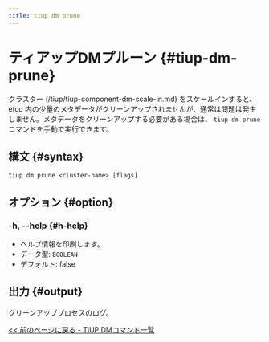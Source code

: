 ```yaml
---
title: tiup dm prune
---
```


# ティアップDMプルーン {#tiup-dm-prune}

クラスター (/tiup/tiup-component-dm-scale-in.md) をスケールインすると、etcd 内の少量のメタデータがクリーンアップされませんが、通常は問題は発生しません。メタデータをクリーンアップする必要がある場合は、 `tiup dm prune`コマンドを手動で実行できます。

## 構文 {#syntax}

```shell
tiup dm prune <cluster-name> [flags]
```

## オプション {#option}

### -h, --help {#h-help}

-   ヘルプ情報を印刷します。
-   データ型: `BOOLEAN`
-   デフォルト: false

## 出力 {#output}

クリーンアッププロセスのログ。

[&lt;&lt; 前のページに戻る - TiUP DMコマンド一覧](/tiup/tiup-component-dm.md#command-list)
